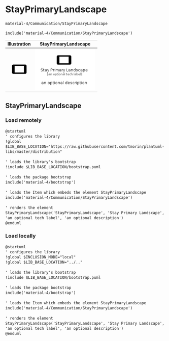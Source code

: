# StayPrimaryLandscape


```text
material-4/Communication/StayPrimaryLandscape
```

```text
include('material-4/Communication/StayPrimaryLandscape')
```



| Illustration | StayPrimaryLandscape |
| :---: | :---: |
| ![illustration for Illustration](../../material-4/Communication/StayPrimaryLandscape.png) | ![illustration for StayPrimaryLandscape](../../material-4/Communication/StayPrimaryLandscape.Local.png) |




## StayPrimaryLandscape

### Load remotely
```plantuml
@startuml
' configures the library
!global $LIB_BASE_LOCATION="https://raw.githubusercontent.com/tmorin/plantuml-libs/master/distribution"

' loads the library's bootstrap
!include $LIB_BASE_LOCATION/bootstrap.puml

' loads the package bootstrap
include('material-4/bootstrap')

' loads the Item which embeds the element StayPrimaryLandscape
include('material-4/Communication/StayPrimaryLandscape')

' renders the element
StayPrimaryLandscape('StayPrimaryLandscape', 'Stay Primary Landscape', 'an optional tech label', 'an optional description')
@enduml
```

### Load locally
```plantuml
@startuml
' configures the library
!global $INCLUSION_MODE="local"
!global $LIB_BASE_LOCATION="../.."

' loads the library's bootstrap
!include $LIB_BASE_LOCATION/bootstrap.puml

' loads the package bootstrap
include('material-4/bootstrap')

' loads the Item which embeds the element StayPrimaryLandscape
include('material-4/Communication/StayPrimaryLandscape')

' renders the element
StayPrimaryLandscape('StayPrimaryLandscape', 'Stay Primary Landscape', 'an optional tech label', 'an optional description')
@enduml
```

